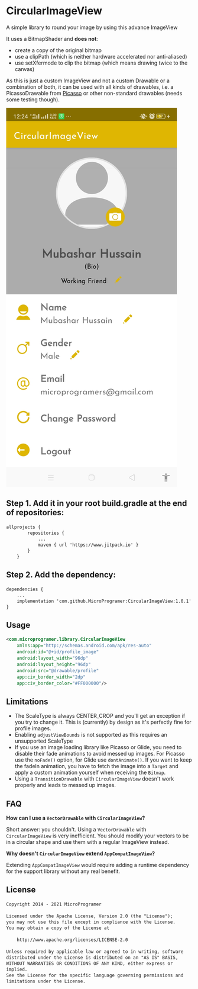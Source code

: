 # CircularImageView
A simple library to round your image by using this advance ImageView


It uses a BitmapShader and **does not**:
* create a copy of the original bitmap
* use a clipPath (which is neither hardware accelerated nor anti-aliased)
* use setXfermode to clip the bitmap (which means drawing twice to the canvas)

As this is just a custom ImageView and not a custom Drawable or a combination of both, it can be used with all kinds of drawables, i.e. a PicassoDrawable from [Picasso](https://github.com/square/picasso) or other non-standard drawables (needs some testing though).

![CircularImageView](https://github.com/MicroProgramer/CircularImageView/blob/master/screenshot.jpg)

Step 1. Add it in your root build.gradle at the end of repositories:
--------------------------------------------------------------------
```
allprojects {
		repositories {
			...
			maven { url 'https://www.jitpack.io' }
		}
	}
```
Step 2. Add the dependency:
---------------------------
```
dependencies {
    ...
    implementation 'com.github.MicroProgramer:CircularImageView:1.0.1'
}
```

Usage
-----
```xml
<com.microprogramer.library.CircularImageView
    xmlns:app="http://schemas.android.com/apk/res-auto"
    android:id="@+id/profile_image"
    android:layout_width="96dp"
    android:layout_height="96dp"
    android:src="@drawable/profile"
    app:civ_border_width="2dp"
    app:civ_border_color="#FF000000"/>
```

Limitations
-----------
* The ScaleType is always CENTER_CROP and you'll get an exception if you try to change it. This is (currently) by design as it's perfectly fine for profile images.
* Enabling `adjustViewBounds` is not supported as this requires an unsupported ScaleType
* If you use an image loading library like Picasso or Glide, you need to disable their fade animations to avoid messed up images. For Picasso use the `noFade()` option, for Glide use `dontAnimate()`. If you want to keep the fadeIn animation, you have to fetch the image into a `Target` and apply a custom animation yourself when receiving the `Bitmap`.
* Using a `TransitionDrawable` with `CircularImageView` doesn't work properly and leads to messed up images.

FAQ
---
**How can I use a `VectorDrawable` with `CircularImageView`?**

Short answer: you shouldn't. Using a `VectorDrawable` with `CircularImageView` is very inefficient. You should modify your vectors to be in a circular shape and use them with a regular ImageView instead.

**Why doesn't `CircularImageView` extend `AppCompatImageView`?**

Extending `AppCompatImageView` would require adding a runtime dependency for the support library without any real benefit.


License
-------

    Copyright 2014 - 2021 MicroProgramer

    Licensed under the Apache License, Version 2.0 (the "License");
    you may not use this file except in compliance with the License.
    You may obtain a copy of the License at

        http://www.apache.org/licenses/LICENSE-2.0

    Unless required by applicable law or agreed to in writing, software
    distributed under the License is distributed on an "AS IS" BASIS,
    WITHOUT WARRANTIES OR CONDITIONS OF ANY KIND, either express or implied.
    See the License for the specific language governing permissions and
    limitations under the License.
